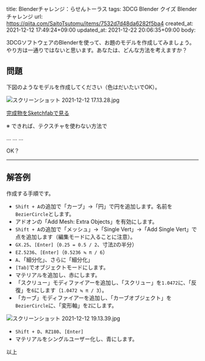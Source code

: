 title: Blenderチャレンジ：らせんトーラス
tags: 3DCG Blender クイズ Blenderチャレンジ
url: https://qiita.com/SaitoTsutomu/items/7532d7d48da6282f5ba4
created_at: 2021-12-12 17:49:24+09:00
updated_at: 2021-12-22 20:06:35+09:00
body:

3DCGソフトウェアのBlenderを使って、お題のモデルを作成してみましょう。
やり方は一通りではないと思います。あなたは、どんな方法を考えますか？

## 問題

下図のようなモデルを作成してください（色はだいたいでOK）。

![スクリーンショット 2021-12-12 17.13.28.jpg](https://qiita-image-store.s3.ap-northeast-1.amazonaws.com/0/13955/9fbd1041-98b7-7591-5304-12fa77e0d24a.jpeg)

[完成物をSketchfabで見る](https://skfb.ly/orXwK)

※ できれば、テクスチャを使わない方法で

…
…
…

OK？

---

## 解答例

作成する手順です。

- `Shift + A`の追加で「カーブ」→「円」で円を追加します。名前を`BezierCircle`とします。
- アドオンの「Add Mesh: Extra Objects」を有効にします。
- `Shift + A`の追加で「メッシュ」→「Single Vert」→「Add Single Vert」で点を追加します（編集モードに入ることに注意）。
- `GX.25`、`[Enter]`（`0.25 = 0.5 / 2`、寸法`Z`の半分）
- `EZ.5236`、`[Enter]`（`0.5236 ≒ π / 6`）
- `A`、「細分化」、さらに「細分化」
- `[Tab]`でオブジェクトモードにします。
- マテリアルを追加し、赤にします。
- 「スクリュー」モディファイアーを追加し、「スクリュー」を`1.0472`に、「反復」を`6`にします（`1.0472 ≒ π / 3`）。
- 「カーブ」モディファイアーを追加し、「カーブオブジェクト」を`BezierCircle`に、「変形軸」を`Z`にします。

![スクリーンショット 2021-12-12 19.13.39.jpg](https://qiita-image-store.s3.ap-northeast-1.amazonaws.com/0/13955/399216bb-0c8d-c438-de29-5ab9efd9fa68.jpeg)

- `Shift + D`、`RZ180`、`[Enter]`
- マテリアルをシングルユーザー化し、青にします。

以上

